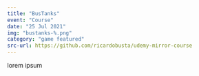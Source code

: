 ```yaml
---
title: "BusTanks"
event: "Course"
date: "25 Jul 2021"
img: "bustanks-%.png"
category: "game featured"
src-url: https://github.com/ricardobusta/udemy-mirror-course
---
```

lorem ipsum